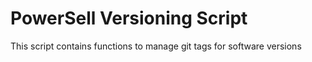 # PowerSell Versioning Script

This script contains functions to manage git tags for software versions
